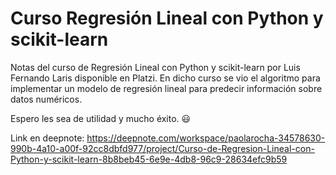# Curso Regresión Lineal con Python y scikit-learn

Notas del curso de Regresión Lineal con Python y scikit-learn por Luis Fernando Laris disponible en Platzi. En dicho curso se vio el algoritmo para implementar un modelo de regresión lineal para predecir información sobre datos numéricos.

Espero les sea de utilidad y mucho éxito. 😃

Link en deepnote: https://deepnote.com/workspace/paolarocha-34578630-990b-4a10-a00f-92cc8dbfd977/project/Curso-de-Regresion-Lineal-con-Python-y-scikit-learn-8b8beb45-6e9e-4db8-96c9-28634efc9b59
